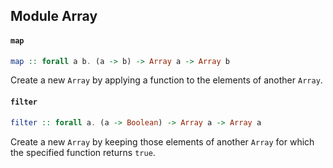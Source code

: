 ## Module Array

#### `map`

``` purescript
map :: forall a b. (a -> b) -> Array a -> Array b
```

Create a new `Array` by applying a function to the elements of another `Array`.

#### `filter`

``` purescript
filter :: forall a. (a -> Boolean) -> Array a -> Array a
```

Create a new `Array` by keeping those elements of another `Array` for which the specified function
returns `true`.


